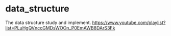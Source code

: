 data_structure
==============

The data structure study and implement.
https://www.youtube.com/playlist?list=PLuHgQVnccGMDsWOOn_P0EmAWB8DArS3Fk
